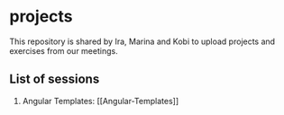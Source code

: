 # projects
This repository is shared by Ira, Marina and Kobi to upload projects and exercises from our meetings.

## List of sessions
1. Angular Templates: [[Angular-Templates]]


